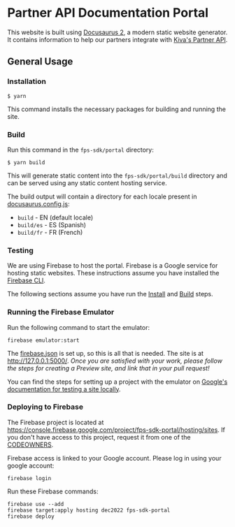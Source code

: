 # Partner API Documentation Portal

This website is built using [Docusaurus 2](https://docusaurus.io/), a modern static website generator. It contains
information to help our partners integrate
with [Kiva's Partner API](https://partner-api.k1.kiva.org/swagger-ui/#/partners).

## General Usage

### Installation

```
$ yarn
```

This command installs the necessary packages for building and running the site.

### Build

Run this command in the `fps-sdk/portal` directory:

```
$ yarn build
```

This will generate static content into the `fps-sdk/portal/build` directory and can be served using any static content
hosting service.

The build output will contain a directory for each locale present in [docusaurus.config.js](docusaurus.config.js):

* `build` - EN (default locale)
* `build/es` - ES (Spanish)
* `build/fr` - FR (French)

### Testing

We are using Firebase to host the portal. Firebase is a Google service for hosting static websites. These instructions
assume you have installed the [Firebase CLI](https://firebase.google.com/docs/cli).

The following sections assume you have run the [Install](#install) and [Build](#build) steps.

### Running the Firebase Emulator

Run the following command to start the emulator:

```
firebase emulator:start
```

The [firebase.json](../firebase.json) is set up, so this is all that is needed. The site is at http://127.0.0.1:5000/.
*Once you are satisfied with your work, please follow the steps for creating a Preview site, and link that in your pull
request!*

You can find the steps for setting up a project with the emulator
on [Google's documentation for testing a site locally](https://firebase.google.com/docs/hosting/test-preview-deploy).

### Deploying to Firebase

The Firebase project is located at https://console.firebase.google.com/project/fps-sdk-portal/hosting/sites. If you
don't have access to this project, request it from one of the [CODEOWNERS](../CODEOWNERS).

Firebase access is linked to your Google account. Please log in using your google account:

```
firebase login
```

Run these Firebase commands:

```
firebase use --add
firebase target:apply hosting dec2022 fps-sdk-portal
firebase deploy
```
